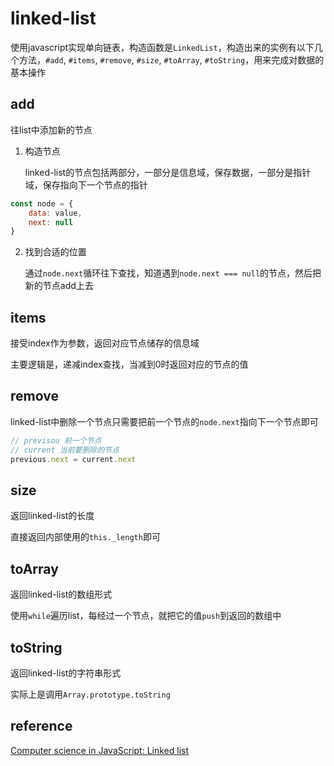 # linked-list
使用javascript实现单向链表，构造函数是`LinkedList`，构造出来的实例有以下几个方法，`#add`, `#items`, `#remove`, `#size`, `#toArray`, `#toString`，用来完成对数据的基本操作

## add
往list中添加新的节点

1. 构造节点

    linked-list的节点包括两部分，一部分是信息域，保存数据，一部分是指针域，保存指向下一个节点的指针

```js
const node = {
    data: value,
    next: null
}
```

2. 找到合适的位置

    通过`node.next`循环往下查找，知道遇到`node.next === null`的节点，然后把新的节点add上去

## items
接受index作为参数，返回对应节点储存的信息域

主要逻辑是，递减index查找，当减到0时返回对应的节点的值

## remove
linked-list中删除一个节点只需要把前一个节点的`node.next`指向下一个节点即可

```js
// previsou 前一个节点
// current 当前要删除的节点
previous.next = current.next
```

## size
返回linked-list的长度

直接返回内部使用的`this._length`即可

## toArray 
返回linked-list的数组形式

使用`while`遍历list，每经过一个节点，就把它的值`push`到返回的数组中

## toString
返回linked-list的字符串形式

实际上是调用`Array.prototype.toString`

## reference
[Computer science in JavaScript: Linked list](https://www.nczonline.net/blog/2009/04/13/computer-science-in-javascript-linked-list/)